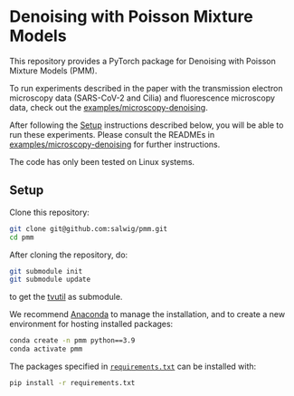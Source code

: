 # Denoising with Poisson Mixture Models

This repository provides a PyTorch package for Denoising with Poisson Mixture Models (PMM).

To run experiments described in the paper with the transmission electron microscopy data (SARS-CoV-2 and Cilia) and fluorescence microscopy data, check out the [examples/microscopy-denoising](/examples/microscopy-denoising/).

After following the [Setup](#setup) instructions described below, you will be able to run these experiments. Please consult the READMEs in [examples/microscopy-denoising](examples/microscopy-denoising/README.md) for further instructions.

The code has only been tested on Linux systems.

## Setup

Clone this repository:

```bash
git clone git@github.com:salwig/pmm.git
cd pmm
```

After cloning the repository, do:

```bash
git submodule init
git submodule update
```

to get the [tvutil](https://github.com/tvlearn/tvutil) as submodule.

We recommend [Anaconda](https://www.anaconda.com/) to manage the installation, and to create a new environment for hosting installed packages:

```bash
conda create -n pmm python==3.9
conda activate pmm
```

The packages specified in [`requirements.txt`](requirements.txt) can be installed with:

```bash
pip install -r requirements.txt
```
